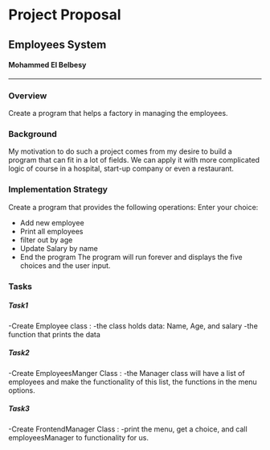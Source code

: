 # Project Proposal

## Employees System 
#### Mohammed El Belbesy 
------------------------


### Overview 

Create a program that helps a factory in managing the employees.

### Background 

My motivation to do such a project comes from my desire to build a program that can fit in a lot of fields. We can apply it with more complicated logic of course in a hospital, start-up company or even a restaurant.

### Implementation Strategy 

Create a program that provides the following operations:
 Enter your choice:
- Add new employee
- Print all employees
- filter out by age
- Update Salary by name
- End the program
The program will run forever and displays the five choices and the user input.


### Tasks 

##### Task1 

-Create Employee class : 
-the class holds data: Name, Age, and salary
-the function that prints the data 

##### Task2 

-Create EmployeesManger Class :
-the Manager class will have a list of employees and make the functionality of this list, the functions in the menu options.

##### Task3 

-Create FrontendManager Class :
-print the menu, get a choice, and call employeesManager to functionality for us. 






